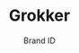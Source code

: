 ---
title: Grokker
subtitle: Brand ID
slides:
    - grokker-icon
    - grokker-logo
hash: grokker
---